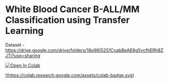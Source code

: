 # White Blood Cancer B-ALL/MM Classification using Transfer Learning

Dataset - https://drive.google.com/drive/folders/18p96I52S1CyabBeAE8g5vcfhERh8ZJTi?usp=sharing

<a href="https://colab.research.google.com/github/RohitGanji/white-blood-cancer-all-mm/blob/main/White%20Blood%20Cancer%20Classification%20using%20Neural%20Networks.ipynb" target="_blank"><img src="https://colab.research.google.com/assets/colab-badge.svg" alt="Open In Colab"/></a>

[!(https://colab.research.google.com/assets/colab-badge.svg)](www.google.com)

